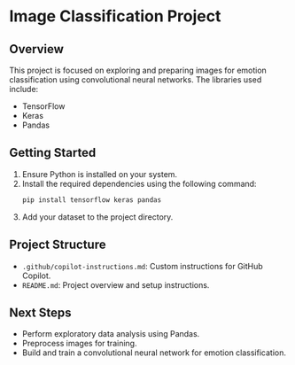 # Image Classification Project

## Overview
This project is focused on exploring and preparing images for emotion classification using convolutional neural networks. The libraries used include:

- TensorFlow
- Keras
- Pandas

## Getting Started
1. Ensure Python is installed on your system.
2. Install the required dependencies using the following command:
   ```bash
   pip install tensorflow keras pandas
   ```
3. Add your dataset to the project directory.

## Project Structure
- `.github/copilot-instructions.md`: Custom instructions for GitHub Copilot.
- `README.md`: Project overview and setup instructions.

## Next Steps
- Perform exploratory data analysis using Pandas.
- Preprocess images for training.
- Build and train a convolutional neural network for emotion classification.

